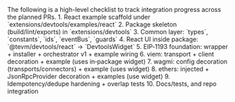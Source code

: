 <devtoolsScaffoldingProgress>
  <title>Tevm Devtools – Integration Progress</title>
  <intro>The following is a high-level checklist to track integration progress across the planned PRs.</intro>
  <tasks>
    <task index="1" done="false">1. React example scaffold under `extensions/devtools/examples/react`</task>
    <task index="2" done="false">2. Package skeleton (build/lint/exports) in `extensions/devtools`</task>
    <task index="3" done="false">3. Common layer: `types`, `constants`, `ids`, `eventBus`, `guards`</task>
    <task index="4" done="false">4. React UI inside package: `@tevm/devtools/react` → `DevtoolsWidget`</task>
    <task index="5" done="false">5. EIP‑1193 foundation: wrapper + installer + orchestrator v1 + example wiring</task>
    <task index="6" done="false">6. viem: transport + client decoration + example (uses in‑package widget)</task>
    <task index="7" done="false">7. wagmi: config decoration (transports/connectors) + example (uses widget)</task>
    <task index="8" done="false">8. ethers: injected + JsonRpcProvider decoration + examples (use widget)</task>
    <task index="9" done="false">9. Idempotency/dedupe hardening + overlap tests</task>
    <task index="10" done="false">10. Docs/tests, and repo integration</task>
  </tasks>
</devtoolsScaffoldingProgress>